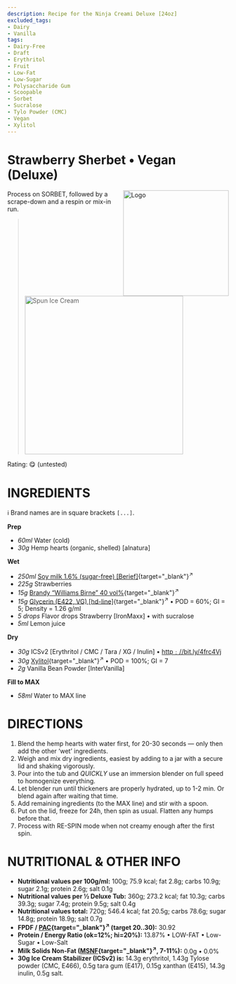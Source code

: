 ```yaml
---
description: Recipe for the Ninja Creami Deluxe [24oz]
excluded_tags:
- Dairy
- Vanilla
tags:
- Dairy-Free
- Draft
- Erythritol
- Fruit
- Low-Fat
- Low-Sugar
- Polysaccharide Gum
- Scoopable
- Sorbet
- Sucralose
- Tylo Powder (CMC)
- Vegan
- Xylitol
---
```

# Strawberry Sherbet • Vegan (Deluxe)
<img style="float: right; margin-left: 1.5em;" width=240 alt="Logo" src="logo-strawberry-sherbet-vegan.png" />

Process on SORBET, followed by a scrape-down and a respin or mix-in run.

> <img width=360 alt="Spun Ice Cream" src="" class="zoomable" />

Rating: 😋 (untested)

# INGREDIENTS

ℹ️ Brand names are in square brackets `[...]`.

**Prep**

  - _60ml_ Water (cold)
  - _30g_ Hemp hearts (organic, shelled) [alnatura]

**Wet**

  - _250ml_ [Soy milk 1.6% (sugar-free) \[Berief\]](/ice-creamery/info/ingredients/#soy-milk){target="_blank"}<sup>↗</sup>
  - _225g_ Strawberries
  - _15g_ [Brandy “Williams Birne” 40 vol%](/ice-creamery/info/ingredients/#alcohol-ethanol){target="_blank"}<sup>↗</sup>
  - _15g_ [Glycerin (E422, VG) \[hd-line\]](/ice-creamery/info/ingredients/#vegetable-glycerin-glycerol-vg-e422){target="_blank"}<sup>↗</sup> • POD = 60%; GI = 5; Density = 1.26 g/ml
  - _5 drops_ Flavor drops Strawberry [IronMaxx] • with sucralose
  - _5ml_ Lemon juice

**Dry**

  - _30g_ ICSv2 [Erythritol / CMC / Tara / XG / Inulin] • [http﹕//bit.ly/4frc4Vj](https://jhermann.github.io/ice-creamery/I/Ice%20Cream%20Stabilizer%20(ICS)/)
  - _30g_ [Xylitol](/ice-creamery/info/ingredients/#xylitol-e967){target="_blank"}<sup>↗</sup> • POD = 100%; GI = 7
  - _2g_ Vanilla Bean Powder [InterVanilla]

**Fill to MAX**

  - _58ml_ Water to MAX line

# DIRECTIONS

 1. Blend the hemp hearts with water first, for 20-30 seconds — only then add the other ‘wet’ ingredients.
 1. Weigh and mix dry ingredients, easiest by adding to a jar with a secure lid and shaking vigorously.
 1. Pour into the tub and *QUICKLY* use an immersion blender on full speed to homogenize everything.
 1. Let blender run until thickeners are properly hydrated, up to 1-2 min. Or blend again after waiting that time.
 1. Add remaining ingredients (to the MAX line) and stir with a spoon.
 1. Put on the lid, freeze for 24h, then spin as usual. Flatten any humps before that.
 1. Process with RE-SPIN mode when not creamy enough after the first spin.

# NUTRITIONAL & OTHER INFO
- **Nutritional values per 100g/ml:** 100g; 75.9 kcal; fat 2.8g; carbs 10.9g; sugar 2.1g; protein 2.6g; salt 0.1g
- **Nutritional values per ½ Deluxe Tub:** 360g; 273.2 kcal; fat 10.3g; carbs 39.3g; sugar 7.4g; protein 9.5g; salt 0.4g
- **Nutritional values total:** 720g; 546.4 kcal; fat 20.5g; carbs 78.6g; sugar 14.8g; protein 18.9g; salt 0.7g
- **FPDF / [PAC](/ice-creamery/info/glossary/#potere-anti-congelante-pac){target="_blank"}<sup>↗</sup> (target 20..30):** 30.92
- **Protein / Energy Ratio (ok=12%; hi=20%):** 13.87% • LOW-FAT • Low-Sugar • Low-Salt
- **Milk Solids Non-Fat ([MSNF](/ice-creamery/info/glossary/#milk-solids-not-fat-msnf){target="_blank"}<sup>↗</sup>, 7-11%):** 0.0g • 0.0%
- **30g Ice Cream Stabilizer (ICSv2) is:** 14.3g erythritol, 1.43g Tylose powder (CMC, E466), 
0.5g tara gum (E417), 0.15g xanthan (E415),
14.3g inulin, 0.5g salt.
